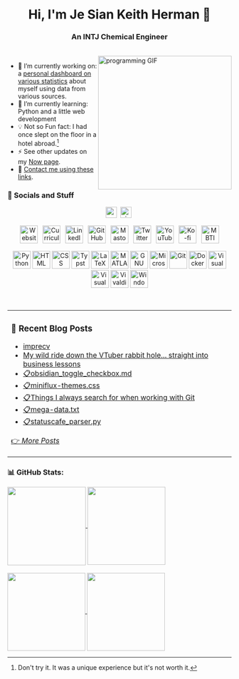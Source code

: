 <h1 align="center">Hi, I'm Je Sian Keith Herman 👋</h1>
<h3 align="center">An INTJ Chemical Engineer</h3><br>
<img align="right" src="https://github.com/jskherman/jskherman/assets/68434444/6d0eeb9f-cf5f-407b-8e2f-da0c2ffc79a3" alt="programming GIF" height=300 />

- 🔭  I’m currently working on: a [personal dashboard on various statistics](https://howis.jskherman.com) about myself using data from various sources.<br>
- 🌱  I’m currently learning: Python and a little web development<br>
- 💡  Not so Fun fact: I had once slept on the floor in a hotel abroad.[^1]<br>
- ⚡  See other updates on my [Now page](https://www.jskherman.com/now).<br>
- 📧  [Contact me using these links](https://www.jskherman.com/#socials).

[^1]: Don't try it. It was a unique experience but it's not worth it.

### 💬 Socials and Stuff

<div align="center">

<a href="https://www.jskherman.com" target="_blank"><img src="https://img.shields.io/website?down_message=offline&style=for-the-badge&up_message=online&url=https%3A%2F%2Fwww.jskherman.com" height="25" alt="website" /></a>&nbsp;
<a href="https://github.com/jskherman"><img src="https://komarev.com/ghpvc/?username=jskherman&style=for-the-badge&label=PROFILE+VIEWS" height="25" alt="views count" /></a>&nbsp;
<!--- <a href="https://paypal.me/jskherman" target="_blank"><img src="https://img.shields.io/badge/PayPal-00457C?style=for-the-badge&logo=paypal&logoColor=white" height="25" alt="paypal" /></a>&nbsp; --->


[<img src='https://cdn.jsdelivr.net/npm/simple-icons@v12/icons/icloud.svg' alt='Website' height='40'>](https://www.jskherman.com)&ensp;
[<img src='https://cdn.jsdelivr.net/npm/simple-icons@v12/icons/adobeacrobatreader.svg' alt='Curriculum Vitae ' height='40'>](https://go.jskherman.com/cv)&ensp;
[<img src='https://cdn.jsdelivr.net/npm/simple-icons@v12/icons/linkedin.svg' alt='LinkedIn' height='40'>](https://www.linkedin.com/in/jskherman/)&ensp;
[<img src='https://cdn.jsdelivr.net/npm/simple-icons@v12/icons/github.svg' alt='GitHub' height='40'>](https://github.com/jskherman)&ensp;
[<img src='https://cdn.jsdelivr.net/npm/simple-icons@v12/icons/mastodon.svg' alt='Mastodon' height='40'>](https://mathstodon.xyz/@jskherman)&ensp;
[<img src='https://cdn.jsdelivr.net/npm/simple-icons@3.0.1/icons/twitter.svg' alt='Twitter' height='40'>](https://twitter.com/jskherman)&ensp;
[<img src='https://cdn.jsdelivr.net/npm/simple-icons@v12/icons/youtube.svg' alt='YouTube' height='40'>](https://youtube.com/watch?v=dQw4w9WgXcQ)&ensp;
[<img src='https://cdn.jsdelivr.net/npm/simple-icons@3.0.1/icons/ko-fi.svg' alt='Ko-fi' height='40'>](https://ko-fi.com/jskherman)&ensp;
[<img src='https://cdn.jsdelivr.net/npm/simple-icons@3.0.1/icons/about-dot-me.svg' alt='MBTI' height='40'>](https://www.16personalities.com/profiles/672b5e6d1fea7)

<!---
<a href="https://linkedin.com/in/jskherman" target="_blank"><img src="https://skillicons.dev/icons?i=linkedin&style=flat" alt="linkedin" /></a>
<a href="https://mathstodon.xyz/@jskherman" target="_blank"><img src="https://skillicons.dev/icons?i=mastodon" alt="Mastodon" /></a>
<a href="https://twitter.com/jskherman" target="_blank"><img src="https://skillicons.dev/icons?i=twitter" alt="twitter" /></a>
<a href="https://github.com/jskherman" target="_blank"><img src="https://skillicons.dev/icons?i=github" alt="github" /></a>
--->

</div>

<p align="center">
    <img src='https://cdn.jsdelivr.net/npm/simple-icons@v12/icons/python.svg' alt='Python' height='40'>
    <img src='https://cdn.jsdelivr.net/npm/simple-icons@v12/icons/html5.svg' alt='HTML' height='40'>
    <img src='https://cdn.jsdelivr.net/npm/simple-icons@v12/icons/css3.svg' alt='CSS' height='40'>
    <a href="https://typst.app/universe/package/imprecv"><img src='https://cdn.jsdelivr.net/npm/simple-icons@v12/icons/typst.svg' alt='Typst' height='40'></a>
    <img src='https://cdn.jsdelivr.net/npm/simple-icons@v12/icons/latex.svg' alt='LaTeX' height='40'>
    <img src="https://skillicons.dev/icons?i=matlab" alt='MATLAB' height='40' />
    <img src='https://cdn.jsdelivr.net/npm/simple-icons@v12/icons/octave.svg' alt='GNU Octave' height='40'>
    <img src='https://cdn.jsdelivr.net/npm/simple-icons@v12/icons/microsoftexcel.svg' alt='Microsoft Excel' height='40'>
    <img src='https://cdn.jsdelivr.net/npm/simple-icons@v12/icons/git.svg' alt='Git' height='40'>
    <img src='https://cdn.jsdelivr.net/npm/simple-icons@v12/icons/docker.svg' alt='Docker' height='40'>
    <img src='https://cdn.jsdelivr.net/npm/simple-icons@v12/icons/visualstudiocode.svg' alt='Visual Studio Code' height='40'>
    <a href="https://notes.jskherman.com"><img src='https://cdn.jsdelivr.net/npm/simple-icons@v12/icons/obsidian.svg' alt='Visual Studio Code' height='40'></a>
    <img src='https://cdn.jsdelivr.net/npm/simple-icons@v12/icons/vivaldi.svg' alt='Vivaldi Browser' height='40'>
    <img src='https://cdn.jsdelivr.net/npm/simple-icons@v12/icons/windows.svg' alt='Windows' height='40'>
</p>
<br>

<table><tr><td valign="top" width="55%">

### 📝 Recent Blog Posts

<!-- BLOG-POST-LIST:START -->
- [imprecv](https://www.jskherman.com/projects/imprecv/)
- [My wild ride down the VTuber rabbit hole... straight into business lessons](https://www.jskherman.com/blog/learning-business-through-vtubers/)
- [📋obsidian_toggle_checkbox.md](https://www.jskherman.com/gists/obsidian-toggle-checkbox/)
- [📋miniflux-themes.css](https://www.jskherman.com/gists/miniflux-themes-css/)
- [📋Things I always search for when working with Git](https://www.jskherman.com/gists/git-faqs/)
- [📋mega-data.txt](https://www.jskherman.com/gists/mega-data-txt/)
- [📋statuscafe_parser.py](https://www.jskherman.com/gists/statuscafe-parser-py/)
<!-- BLOG-POST-LIST:END -->

[👉 *More Posts*](https://www.jskherman.com/)

</td>

<!-- <td valign="top" width="45%">

### 💡 Another Section

</td> -->
</tr></table>

<!-- ### ✍️ Random Quote -->
<!-- ![](https://quotes-github-readme.vercel.app/api?type=horizontal&theme=dark) -->

### 📊 GitHub Stats:

<!-- ![](https://github-readme-stats-blond-chi.vercel.app/api?username=jskherman&theme=chartreuse-dark&hide_border=false&include_all_commits=true&count_private=true)<br/> -->

<a href="https://github.com/jskherman">
  <img height='176px' align='center' src='https://github-readme-stats-blond-chi.vercel.app/api?username=jskherman&rank_icon=github&theme=merko&hide_border=true&show_icons=true' />
</a>
<a href="https://jskherman.com">
  <img height='175px' align="center" src='https://github-readme-stats-blond-chi.vercel.app/api/top-langs/?username=jskherman&theme=merko&hide_border=true&card_width=320&layout=compact' />
</a>
<br><br>
<a href="https://howis.jskherman.com">
  <img height='175px' align="center" src='https://github-readme-streak-stats.herokuapp.com/?user=jskherman&theme=merko&hide_border=true' />
</a>
<a href="https://mathstodon.xyz/@jskherman">
  <img height='175px' align="center" src='http://github-profile-summary-cards.vercel.app/api/cards/productive-time?username=jskherman&theme=github_dark&utcOffset=8' />
</a>
